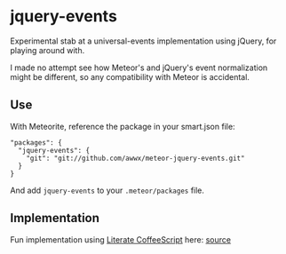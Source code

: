# jquery-events

Experimental stab at a universal-events implementation using jQuery,
for playing around with.

I made no attempt see how Meteor's and jQuery's event normalization
might be different, so any compatibility with Meteor is accidental.


## Use

With Meteorite, reference the package in your smart.json file:

````
"packages": {
  "jquery-events": {
    "git": "git://github.com/awwx/meteor-jquery-events.git"
  }
}
````

And add `jquery-events` to your `.meteor/packages` file.


## Implementation

Fun implementation using
[Literate CoffeeScript](http://coffeescript.org/#literate)
here: [source](./blob/master/jquery-events.md)
